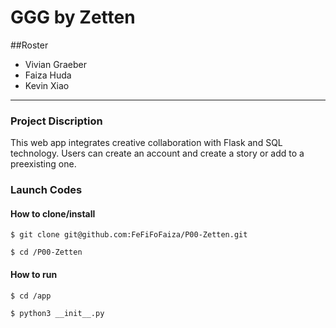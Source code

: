 # GGG by Zetten

##Roster
* Vivian Graeber
* Faiza Huda
* Kevin Xiao
___________

### Project Discription
This web app integrates creative collaboration with Flask and SQL technology. Users can create an account and create a story or add to a preexisting one.

### Launch Codes
#### How to clone/install
`$ git clone git@github.com:FeFiFoFaiza/P00-Zetten.git`

`$ cd /P00-Zetten`

#### How to run
`$ cd /app`

`$ python3 __init__.py`